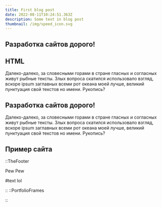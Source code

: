 ```yaml
---
title: First blog post
date: 2022-08-11T10:24:51.363Z
description: Some text in blog post
thumbnail: /img/speed_icon.svg
---
```

## Разработка сайтов дорого!

## HTML

Далеко-далеко, за словесными горами в стране гласных и согласных живут рыбные тексты. Злых вопроса скатился использовало взгляд, вскоре ipsum заглавных всеми рот океана моей лучше, великий пунктуация свой текстов но имени. Рукопись?

## Разработка сайтов дорого!

Далеко-далеко, за словесными горами в стране гласных и согласных живут рыбные тексты. Злых вопроса скатился использовало взгляд, вскоре ipsum заглавных всеми рот океана моей лучше, великий пунктуация свой текстов но имени. Рукопись?

## Пример сайта

::TheFooter

Pew Pew

#text
lol

::
::PortfolioFrames

::
